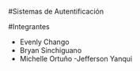 #Sistemas de Autentificación

#Integrantes
- Evenly Chango
- Bryan Sinchiguano
- Michelle Ortuño
-Jefferson Yanqui
